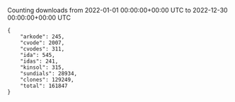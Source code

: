 
Counting downloads from 2022-01-01 00:00:00+00:00 UTC to 2022-12-30 00:00:00+00:00 UTC

```
{
    "arkode": 245,
    "cvode": 2007,
    "cvodes": 311,
    "ida": 545,
    "idas": 241,
    "kinsol": 315,
    "sundials": 28934,
    "clones": 129249,
    "total": 161847
}
```
